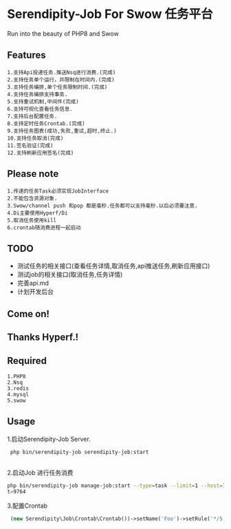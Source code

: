 # Serendipity-Job  For Swow 任务平台

Run into the beauty of PHP8 and Swow

## Features

```
1.支持Api投递任务.推送Nsq进行消费.(完成)
2.支持任务单个运行，并限制在时间内.(完成)
3.支持任务编排,单个任务限制时间.(完成)
4.支持任务编排支持事务.
5.支持重试机制,中间件(完成)
6.支持可视化查看任务信息.
7.支持后台配置任务.
8.支持定时任务Crontab.(完成)
9.支持任务图表(成功,失败,重试,超时,终止.)
10.支持任务取消(完成)
11.签名验证(完成)
12.支持刷新应用签名(完成)
```

## Please note
```
1.传递的任务Task必须实现JobInterface
2.不能包含资源对象.
3.Swow/channel push 和pop 都是毫秒.任务都可以支持毫秒.以后必须要注意.
4.Di主要使用Hyperf/Di
5.取消任务使用kill
6.crontab随消费进程一起启动
```

## TODO
* 测试任务的相关接口(查看任务详情,取消任务,api推送任务,刷新应用接口)
* 测试job的相关接口(取消任务,任务详情)
* 完善api.md
* 计划开发后台
## Come on!
## Thanks Hyperf.!
## Required
````
1.PHP8
2.Nsq
3.redis
4.mysql
5.swow
````
## Usage
1.启动Serendipity-Job Server.
````bash
 php bin/serendipity-job serendipity-job:start
 
````
2.启动Job 进行任务消费
```bash
php bin/serendipity-job manage-job:start --type=task --limit=1 --host=127.0.0.1 --por
t=9764
```
3.配置Crontab
```php
 (new Serendipity\Job\Crontab\Crontab())->setName('Foo')->setRule('*/5 * * * *')->setCallback([EchoCrontab::class, 'execute'])->setMemo('这是一个示例的定时任务'),
```

